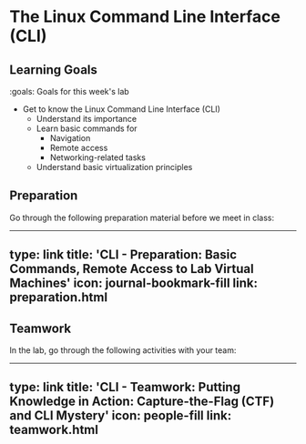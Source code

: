 # The Linux Command Line Interface (CLI)



## Learning Goals

:goals: Goals for this week's lab

- Get to know the Linux Command Line Interface (CLI)
    - Understand its importance
    - Learn basic commands for 
        - Navigation
        - Remote access
        - Networking-related tasks
    - Understand basic virtualization principles


## Preparation

Go through the following preparation material before we meet in class:


---
type: link
title: 'CLI - Preparation: Basic Commands, Remote Access to Lab Virtual Machines'
icon: journal-bookmark-fill
link: preparation.html
---


## Teamwork

In the lab, go through the following activities with your team:


---
type: link
title: 'CLI - Teamwork: Putting Knowledge in Action: Capture-the-Flag (CTF) and CLI Mystery'
icon: people-fill
link: teamwork.html
---

